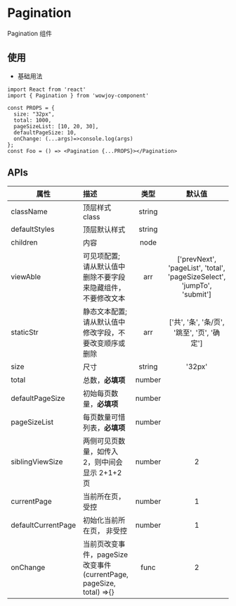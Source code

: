 # Pagination

Pagination 组件

## 使用

- 基础用法

```
import React from 'react'
import { Pagination } from 'wowjoy-component'

const PROPS = {
  size: "32px",
  total: 1000,
  pageSizeList: [10, 20, 30],
  defaultPageSize: 10,
  onChange: (...args)=>console.log(args)
};
const Foo = () => <Pagination {...PROPS}></Pagination>
```

## APIs

| 属性               | 描述                                                                      |  类型  |                                 默认值                                  |
| ------------------ | :------------------------------------------------------------------------ | :----: | :---------------------------------------------------------------------: |
| className          | 顶层样式 class                                                            | string |                                                                         |
| defaultStyles      | 顶层默认样式                                                              | string |                                                                         |
| children           | 内容                                                                      |  node  |                                                                         |
| viewAble           | 可见项配置; 请从默认值中删除不要字段来隐藏组件，不要修改文本              |  arr   | ['prevNext', 'pageList', 'total', 'pageSizeSelect', 'jumpTo', 'submit'] |
| staticStr          | 静态文本配置; 请从默认值中修改字段，不要改变顺序或删除                    |  arr   |               ['共', '条', '条/页', '跳至', '页', '确定']               |
| size               | 尺寸                                                                      | string |                                 '32px'                                  |
| total              | 总数，<b>必填项</b>                                                       | number |                                                                         |
| defaultPageSize    | 初始每页数量，<b>必填项</b>                                               | number |                                                                         |
| pageSizeList       | 每页数量可惜列表，<b>必填项</b>                                           | number |                                                                         |
| siblingViewSize    | 两侧可见页数量，如传入 2，则中间会显示 2+1+2 页                           | number |                                    2                                    |
| currentPage        | 当前所在页， 受控                                                         | number |                                    1                                    |
| defaultCurrentPage | 初始化当前所在页， 非受控                                                 | number |                                    1                                    |
| onChange           | 当前页改变事件，pageSize 改变事件<br/>(currentPage, pageSize, total) =>{} |  func  |                                    2                                    |
